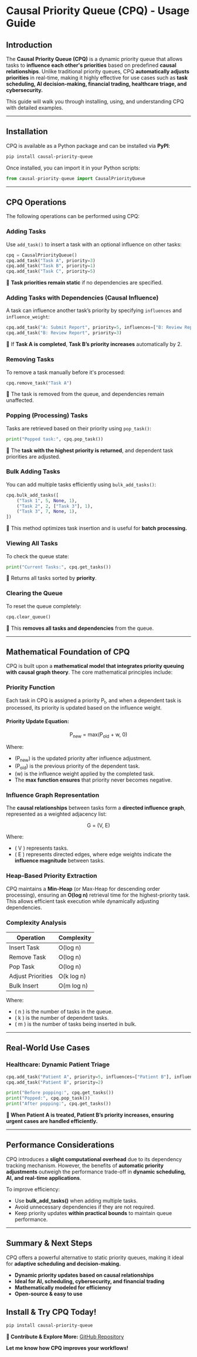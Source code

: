# **Causal Priority Queue (CPQ) - Usage Guide**

## **Introduction**
The **Causal Priority Queue (CPQ)** is a dynamic priority queue that allows tasks to **influence each other's priorities** based on predefined **causal relationships**. Unlike traditional priority queues, CPQ **automatically adjusts priorities** in real-time, making it highly effective for use cases such as **task scheduling, AI decision-making, financial trading, healthcare triage, and cybersecurity.**

This guide will walk you through installing, using, and understanding CPQ with detailed examples.

---

##  Installation
CPQ is available as a Python package and can be installed via **PyPI**:

```bash
pip install causal-priority-queue
```

Once installed, you can import it in your Python scripts:

```python
from causal-priority-queue import CausalPriorityQueue
```

---

##  CPQ Operations
The following operations can be performed using CPQ:

###  Adding Tasks
Use `add_task()` to insert a task with an optional influence on other tasks:

```python
cpq = CausalPriorityQueue()
cpq.add_task("Task A", priority=3)
cpq.add_task("Task B", priority=1)
cpq.add_task("Task C", priority=5)
```

🔹 **Task priorities remain static** if no dependencies are specified.

###  Adding Tasks with Dependencies (Causal Influence)
A task can influence another task’s priority by specifying `influences` and `influence_weight`:

```python
cpq.add_task("A: Submit Report", priority=5, influences=["B: Review Report"], influence_weight=2)
cpq.add_task("B: Review Report", priority=3)
```

🔹 If **Task A is completed**, **Task B’s priority increases** automatically by 2.

###  Removing Tasks
To remove a task manually before it's processed:

```python
cpq.remove_task("Task A")
```

🔹 The task is removed from the queue, and dependencies remain unaffected.

###  Popping (Processing) Tasks
Tasks are retrieved based on their priority using `pop_task()`:

```python
print("Popped task:", cpq.pop_task())
```

🔹 The **task with the highest priority is returned**, and dependent task priorities are adjusted.

###  Bulk Adding Tasks
You can add multiple tasks efficiently using `bulk_add_tasks()`:

```python
cpq.bulk_add_tasks([
    ("Task 1", 5, None, 1),
    ("Task 2", 2, ["Task 3"], 1),
    ("Task 3", 7, None, 1),
])
```

🔹 This method optimizes task insertion and is useful for **batch processing.**

###  Viewing All Tasks
To check the queue state:

```python
print("Current Tasks:", cpq.get_tasks())
```

🔹 Returns all tasks sorted by **priority**.

###  Clearing the Queue
To reset the queue completely:

```python
cpq.clear_queue()
```

🔹 This **removes all tasks and dependencies** from the queue.

---

##  Mathematical Foundation of CPQ
CPQ is built upon a **mathematical model that integrates priority queuing with causal graph theory**. The core mathematical principles include:

###  Priority Function
Each task in CPQ is assigned a priority P<sub>t</sub>, and when a dependent task is processed, its priority is updated based on the influence weight.

#### Priority Update Equation:

<div align="center">
    P<sub>new</sub> = max(P<sub>old</sub> + w, 0)
</div>

Where:
- (P<sub>new</sub>) is the updated priority after influence adjustment.
- (P<sub>old</sub>) is the previous priority of the dependent task.
- (w) is the influence weight applied by the completed task.
- The **max function ensures** that priority never becomes negative.

###  Influence Graph Representation
The **causal relationships** between tasks form a **directed influence graph**, represented as a weighted adjacency list:

<div align="center">
    G = (V, E)
</div>

Where:
- \( V \) represents tasks.
- \( E \) represents directed edges, where edge weights indicate the **influence magnitude** between tasks.

###  Heap-Based Priority Extraction
CPQ maintains a **Min-Heap** (or Max-Heap for descending order processing), ensuring an **O(log n)** retrieval time for the highest-priority task. This allows efficient task execution while dynamically adjusting dependencies.

###  Complexity Analysis
| Operation            | Complexity |
|---------------------|------------|
| Insert Task         | O(log n)   |
| Remove Task         | O(log n)   |
| Pop Task            | O(log n)   |
| Adjust Priorities   | O(k log n) |
| Bulk Insert         | O(m log n) |

Where:
- \( n \) is the number of tasks in the queue.
- \( k \) is the number of dependent tasks.
- \( m \) is the number of tasks being inserted in bulk.

---

##  Real-World Use Cases

###  Healthcare: Dynamic Patient Triage
```python
cpq.add_task("Patient A", priority=5, influences=["Patient B"], influence_weight=3)
cpq.add_task("Patient B", priority=2)

print("Before popping:", cpq.get_tasks())
print("Popped:", cpq.pop_task())
print("After popping:", cpq.get_tasks())
```
 **🔹 When Patient A is treated, Patient B’s priority increases, ensuring urgent cases are handled efficiently.**

---

##  Performance Considerations
CPQ introduces a **slight computational overhead** due to its dependency tracking mechanism. However, the benefits of **automatic priority adjustments** outweigh the performance trade-off in **dynamic scheduling, AI, and real-time applications**.

To improve efficiency:
- Use **bulk_add_tasks()** when adding multiple tasks.
- Avoid unnecessary dependencies if they are not required.
- Keep priority updates **within practical bounds** to maintain queue performance.

---

##  Summary & Next Steps
CPQ offers a powerful alternative to static priority queues, making it ideal for **adaptive scheduling and decision-making.**

- **Dynamic priority updates based on causal relationships**
- **Ideal for AI, scheduling, cybersecurity, and financial trading**
- **Mathematically modeled for efficiency**
- **Open-source & easy to use**

##  Install & Try CPQ Today!
```bash
pip install causal-priority-queue
```

 **🔹 Contribute & Explore More:** [GitHub Repository](https://github.com/mukerjeejoy-github/causal-priority-queue)

 **Let me know how CPQ improves your workflows!**


